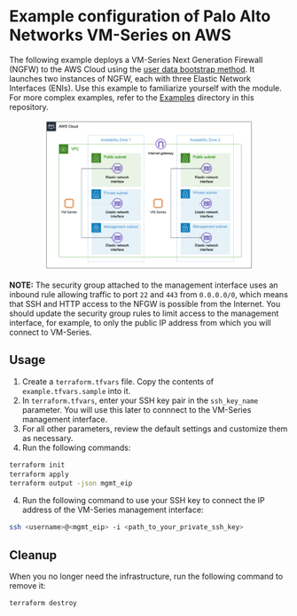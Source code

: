 # Example configuration of Palo Alto Networks VM-Series on AWS

The following example deploys a VM-Series Next Generation Firewall (NGFW) to the AWS Cloud using the [user data bootstrap method](https://docs.paloaltonetworks.com/vm-series/10-0/vm-series-deployment/bootstrap-the-vm-series-firewall/choose-a-bootstrap-method.html#idf6412176-e973-488e-9d7a-c568fe1e33a9_id3433e9c0-a589-40d5-b0bd-4bc42234aa0f). It launches two instances of NGFW, each with three Elastic Network Interfaces (ENIs). Use this example to familiarize yourself with the module. For more complex examples, refer to the  [Examples](https://github.com/PaloAltoNetworks/terraform-aws-vmseries-modules/tree/develop/examples) directory in this repository.

<p align="center">
  <img src="https://raw.githubusercontent.com/aws-ia/terraform-aws-paloalto-vmseries/main/images/vm_series.png" alt="Simple" width="75%">
</p>


**NOTE:**
The security group attached to the management interface uses an inbound rule allowing traffic to port `22` and `443` from `0.0.0.0/0`, which means that SSH and HTTP access to the NFGW is possible from the Internet. You should update the security group rules to limit access to the management interface, for example, to only the public IP address from which you will connect to VM-Series.

## Usage

1. Create a `terraform.tfvars` file. Copy the contents of `example.tfvars.sample` into it.
2. In `terraform.tfvars`, enter your SSH key pair in the `ssh_key_name` parameter. You will use this later to connnect to the VM-Series management interface.
3. For all other parameters, review the default settings and customize them as necessary.
4. Run the following commands:

```sh
terraform init
terraform apply
terraform output -json mgmt_eip
```
4. Run the following command to use your SSH key to connect the IP address of the VM-Series management interface:

```sh
ssh <username>@<mgmt_eip> -i <path_to_your_private_ssh_key>
```

## Cleanup

When you no longer need the infrastructure, run the following command to remove it:

```sh
terraform destroy
```
